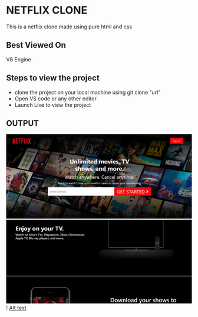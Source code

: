 # NETFLIX CLONE
This is a netflix clone made using pure html and css

## Best Viewed On
V8 Engine

## Steps to view the project
- clone the project on your local machine
    using git clone "url"
- Open VS code or any other editor
- Launch Live to view the project


## OUTPUT
![Alt text](<Screenshot (30).png>)
![Alt text](<Screenshot (31).png>)!
[Alt text](<Screenshot (32).png>)